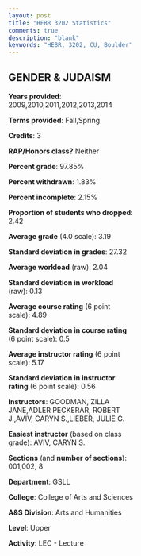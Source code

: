 ```yaml
---
layout: post
title: "HEBR 3202 Statistics"
comments: true
description: "blank"
keywords: "HEBR, 3202, CU, Boulder"
--- 
```

<head>
<script src="https://ajax.googleapis.com/ajax/libs/jquery/2.1.3/jquery.min.js"></script>
<script src="https://dl.dropboxusercontent.com/s/pc42nxpaw1ea4o9/highcharts.js?dl=0"></script>
<!-- <script src="../assets/js/highcharts.js"></script> -->
<style type="text/css">@font-face {
	font-family: "Bebas Neue";
	src: url(https://www.filehosting.org/file/details/544349/BebasNeue%20Regular.otf) format("opentype");
	}
	h1.Bebas { 
		font-family: "Bebas Neue", Verdana, Tahoma;
	}
</style>
</head>
<body>
	<div id="container" style="float: right; width: 45%; height: 88%; margin-left: 2.5%; margin-right: 2.5%;"></div>
	<script language="JavaScript">
		$(document).ready(function() {
		var chart = {type: 'column'};
		var title = {text: 'Grade Distribution'};
		var xAxis = {categories: ['A','B','C','D','F'],crosshair: true};
		var yAxis = {min: 0,title: {text: 'Percentage'}};
		var tooltip = {headerFormat: '<center><b><span style="font-size:20px">{point.key}</span></b></center>',
		               pointFormat: '<td style="padding:0"><b>{point.y:.1f}%</b></td>',
		               footerFormat: '</table>',shared: true,useHTML: true};
		var plotOptions = {column: {pointPadding: 0.0,borderWidth: 0}};  
		var credits = {enabled: false};var series= [{name: 'Percent',data: [38.89,50.0,6.57,1.52,3.03,]}];
		var json = {};
		json.chart = chart;
		json.title = title;
		json.tooltip = tooltip;
		json.xAxis = xAxis;
		json.yAxis = yAxis;  
		json.series = series;
		json.plotOptions = plotOptions;  
		json.credits = credits;
		$('#container').highcharts(json);
	});
	</script>
</body>
			   
## GENDER & JUDAISM

**Years provided**: 2009,2010,2011,2012,2013,2014

**Terms provided**: Fall,Spring

**Credits**: 3

**RAP/Honors class?** Neither

**Percent grade**: 97.85%

**Percent withdrawn**: 1.83%

**Percent incomplete**: 2.15%

**Proportion of students who dropped**: 2.42

**Average grade** (4.0 scale): 3.19

**Standard deviation in grades**: 27.32

**Average workload** (raw): 2.04

**Standard deviation in workload** (raw): 0.13

**Average course rating** (6 point scale): 4.89

**Standard deviation in course rating** (6 point scale): 0.5

**Average instructor rating** (6 point scale): 5.17

**Standard deviation in instructor rating** (6 point scale): 0.56

**Instructors**: GOODMAN, ZILLA JANE,ADLER PECKERAR, ROBERT J.,AVIV, CARYN S.,LIEBER, JULIE G.

**Easiest instructor** (based on class grade): AVIV, CARYN S.

**Sections** (and **number of sections**): 001,002, 8

**Department**: GSLL

**College**: College of Arts and Sciences

**A&S Division**: Arts and Humanities

**Level**: Upper

**Activity**: LEC - Lecture